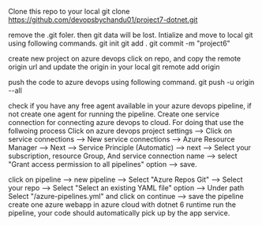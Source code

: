 Clone this repo to your local
git clone https://github.com/devopsbychandu01/project7-dotnet.git

remove the .git foler. then git data will be lost.
Intialize and move to local git using following commands.
git init git add . git commit -m "project6"

create new project on azure devops
click on repo, and copy the remote origin url and update the origin in your local
git remote add origin

push the code to azure devops using following command.
git push -u origin --all

check if you have any free agent available in your azure devops pipeline, if not create one agent for running the pipeline.
Create one service connection for connecting azure devops to cloud. For doing that use the follwoing process
Click on azure devops project settings --> Click on service connections --> New service connections --> Azure Resource Manager --> Next --> Service Principle (Automatic) --> next --> Select your subscription, resource Group, And service connection name --> select "Grant access permission to all pipelines" option --> save.

click on pipeline --> new pipeline --> Select "Azure Repos Git" --> Select your repo --> Select "Select an existing YAML file" option --> Under path Select "/azure-pipelines.yml" and click on continue --> save the pipeline
create one azure webapp in azure cloud with dotnet 6 runtime
run the pipeline, your code should automatically pick up by the app service.